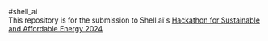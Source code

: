 ﻿#shell_ai <br>
This repository is for the submission to Shell.ai's
<a href="https://www.hackerearth.com/challenges/competitive/shellai-hackathon-2024/machine-learning/fleet-transition-challenge-9-975cec9c/"> Hackathon for Sustainable and Affordable Energy 2024</a>




